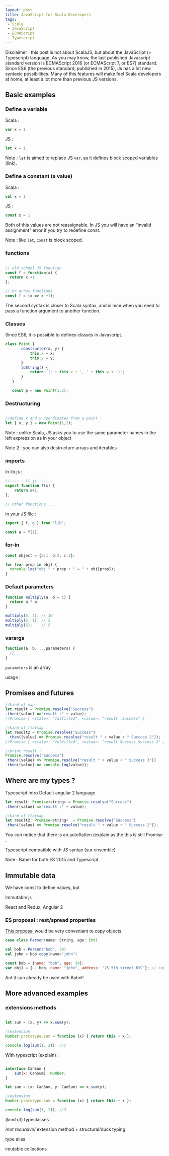 ```yaml
---
layout: post
title: JavaScript for Scala Developers
tags:
 - Scala
 - JavaScript
 - ECMAScript
 - Typescript
---
```


Disclaimer : this post is not about ScalaJS, but about the JavaScript (+ Typescript) language.
As you may know, the last published Javascript standard version is ECMAScript 2016 (or ECMAScript 7, or ES7) standard. Since ES6 (the previous standard, published in 2015), Js has a lot new syntaxic possibilities. Many of this features will make feel Scala developers at home, at least a lot more than previous JS versions.


## Basic examples

### Define a variable

Scala :

```scala
var x = 1
```

JS :
```javascript
let x = 1
```
Note : `let` is aimed to replace JS `var`, as it defines block scoped variables (link).

### Define a constant (a value)

Scala :

```scala
val x = 1
```

JS :
```javascript
const x = 1
```

Both of this values are not reassignable. In JS you will have an "invalid assignment" error if you try to redefine const.

Note : like `let`, `const` is block scoped.

### functions

```javascript

// old school JS function
const f = function(x) {
  return x +1
};

// Or arrow functions
const f = (x => x +1);
```

The second syntax is closer to Scala syntax, and is nice when you need to pass a function argument to another function.


### Classes

Since ES6, it is possible to defines classes in Javascript.

```javascript
class Point {
       constructor(x, y) {
           this.x = x;
           this.y = y;
       }
       toString() {
           return '(' + this.x + ', ' + this.y + ')';
       }
   }

   const p = new Point(1,2);

```

### Destructuring

```javascript

//define x and y coordinates from a point :
let { x, y } = new Point(1,2);
```

Note : unlike Scala, JS asks you to use the same parameter names in the left expression as in your object


Note 2 : you can also destructure arrays and iterables

### imports

In lib.js :
```javascript
//------ li.js ------
export function f(x) {
    return x+1;
};

// other functions ...
```

In your JS file :

```javascript
import { f, g } from 'lib';

const a = f(1);
```

### for-in

```javascript
const object = {a:1, b:2, c:3};

for (var prop in obj) {
  console.log("obj." + prop + " = " + obj[prop]);
}
```


### Default parameters

```javascript
function multiply(a, b = 1) {
  return a * b;
}

multiply(5, 2); // 10
multiply(5, 1); // 5
multiply(5);    // 5
```

### varargs

```javascript
function(a, b, ...parameters) {
  // ...
}
```

`parameters` is an array

usage :

## Promises and futures


```javascript
//kind of map
let result = Promise.resolve("Success")
.then((value) =>"result :" + value);
//Promise { <state>: "fulfilled", <value>: "result :Success" }

//kind of flatmap
let result2 = Promise.resolve("Success")
 .then((value) => Promise.resolve("result " + value + " Success 2"));
//Promise { <state>: "fulfilled", <value>: "result Success Success 2" }

//print result :
Promise.resolve("Success")
.then((value) => Promise.resolve("result " + value + " Success 3"))
.then((value) => console.log(value));
```


## Where are my types ?

Typescript intro
Default angular 2 language

```javascript
let result: Promise<string> = Promise.resolve("Success")
.then((value) =>"result :" + value);

//kind of flatmap
let result2: Promise<string>  = Promise.resolve("Success")
.then((value) => Promise.resolve("result " + value + " Success 2"));
```


You can notice that there is an autoflatten (explain as the this is still Promise<string> .


Typescript compatible with JS syntax (sur ensemble)

Note : Babel for both ES 2015 and Typescript

## Immutable data

We have const to define values, but

Immutable js

React and Redux, Angular 2

### ES proposal : rest/spread properties

[This proposal](https://github.com/sebmarkbage/ecmascript-rest-spread) would be very conveniant to copy objects.

```scala
case class Person(name: String, age: Int)

val bob = Person("bob", 30)
val john = bob.copy(name="john")
```

```javascript
const bob = {name: "bob", age: 30};
var obj1 = {...bob, name: "john", address: "25 5th street NYC"}; // copy bob with name updated and address added
```

Ant it can already be used with Babel!

## More advanced examples

### extensions methods

```javascript

let sum = (x, y) => x.sum(y);

//extension
Number.prototype.sum = function (x) { return this + x };

console.log(sum(1, 2)); //3
```

With typescript (explain) :

```javascript

interface CanSum {
    sum(x: CanSum): Number;
}

let sum = (x: CanSum, y: CanSum) => x.sum(y);

//extension
Number.prototype.sum = function (x) { return this + x };

console.log(sum(1, 2)); //3
```

(kind of) typeclasses

/*not recursive*/
extension method + structural/duck typing

 type alias


 imutable collections
